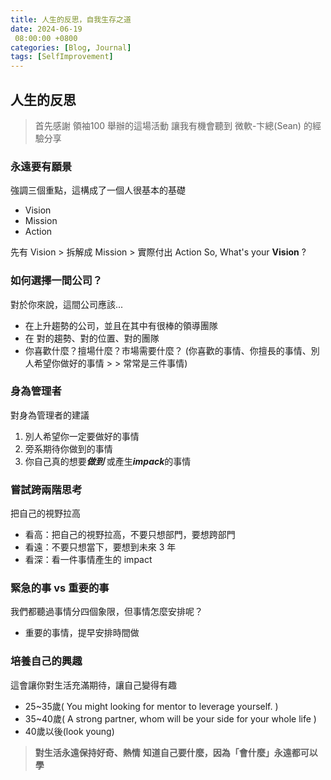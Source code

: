 ```yaml
---
title: 人生的反思，自我生存之道
date: 2024-06-19
 08:00:00 +0800
categories: [Blog, Journal]
tags: [SelfImprovement]
---
```


## 人生的反思

> 首先感謝 領袖100 舉辦的這場活動
> 讓我有機會聽到 微軟-卞總(Sean) 的經驗分享

### 永遠要有願景
強調三個重點，這構成了一個人很基本的基礎
- Vision
- Mission
- Action


先有 Vision > 拆解成 Mission > 實際付出 Action
So, What's your **Vision** ?

### 如何選擇一間公司？
對於你來說，這間公司應該...
- 在上升趨勢的公司，並且在其中有很棒的領導團隊
- 在 對的趨勢、對的位置、對的團隊
- 你喜歡什麼？擅場什麼？市場需要什麼？
(你喜歡的事情、你擅長的事情、別人希望你做好的事情 > > 常常是三件事情)

### 身為管理者
對身為管理者的建議
1. 別人希望你一定要做好的事情
2. 旁系期待你做到的事情
3. 你自己真的想要***做到*** 或產生***impack***的事情

### 嘗試跨兩階思考
把自己的視野拉高
- 看高：把自己的視野拉高，不要只想部門，要想跨部門
- 看遠：不要只想當下，要想到未來 3 年
- 看深：看一件事情產生的 impact

### 緊急的事 vs 重要的事
我們都聽過事情分四個象限，但事情怎麼安排呢？
- 重要的事情，提早安排時間做

### 培養自己的興趣
這會讓你對生活充滿期待，讓自己變得有趣
- 25~35歲( You might looking for mentor to leverage yourself. )
- 35~40歲( A strong partner, whom will be your side for your whole life )
- 40歲以後(look young)

> **對生活永遠保持好奇、熱情**
> **知道自己要什麼，因為「會什麼」永遠都可以學**